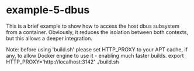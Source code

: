 # example-5-dbus
This is a brief example to show how to access the host dbus subsystem from a container.
Obviously, it reduces the isolation between both contexts, but this allows a deeper integration.

Note: before using 'build.sh' please set HTTP_PROXY to your APT cache, if any, to allow Docker engine to use it - enabling much faster builds.
      export HTTP_PROXY='http://localhost:3142'
      ./build.sh
